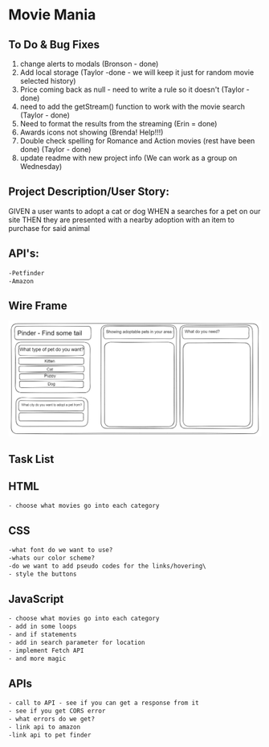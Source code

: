 # Movie Mania

## To Do & Bug Fixes
1. change alerts to modals (Bronson - done)
2. Add local storage (Taylor -done - we will keep it just for random movie selected history)
3. Price coming back as null - need to write a rule so it doesn't (Taylor - done)
4. need to add the getStream() function to work with the movie search (Taylor - done)
5. Need to format the results from the streaming (Erin = done)
6. Awards icons not showing (Brenda! Help!!!)
7. Double check spelling for Romance and Action movies (rest have been done) (Taylor - done)
8. update readme with new project info (We can work as a group on Wednesday)


## Project Description/User Story: 

GIVEN a user wants to adopt a cat or dog
WHEN a searches for a pet on our site
THEN they are presented with a nearby adoption with an item to purchase for said animal

## API's:
    -Petfinder
    -Amazon

## Wire Frame
![WireFrame/A user clicks on different pets and available pets and products show on the screen.](./assets/images/wireframe.png)


## Task List

## HTML
    - choose what movies go into each category

## CSS
    -what font do we want to use?
    -whats our color scheme?
    -do we want to add pseudo codes for the links/hovering\
    - style the buttons


## JavaScript
    - choose what movies go into each category
    - add in some loops
    - and if statements
    - add in search parameter for location
    - implement Fetch API
    - and more magic


## APIs
    - call to API - see if you can get a response from it
    - see if you get CORS error
    - what errors do we get?
    - link api to amazon
    -link api to pet finder
